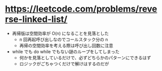 # https://leetcode.com/problems/reverse-linked-list/

- 再帰版は空間効率が O(n) になることを見落とした
    - n 回再起呼び出しなのでコールスタック分の n
    - 再帰の空間効率を考える際は呼び出し回数に注意
- while でも do while でもない謎のループをしてしまった
    - 何かを見落としているだけで、必ずどちらかのパターンにできるはず
    - ロジックがごちゃつくだけで解けはするのだが
